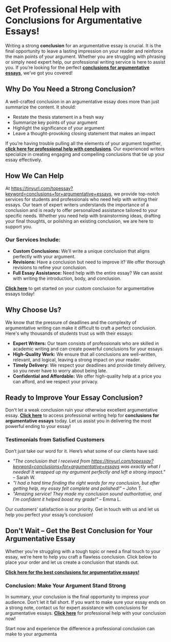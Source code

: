 # Get Professional Help with Conclusions for Argumentative Essays!

Writing a strong **conclusion** for an argumentative essay is crucial. It is the final opportunity to leave a lasting impression on your reader and reinforce the main points of your argument. Whether you are struggling with phrasing or simply need expert help, our professional writing service is here to assist you. If you’re looking for the perfect [**conclusions for argumentative essays**](https://tinyurl.com/topessay?keyword=conclusions+for+argumentative+essays), we’ve got you covered!

## Why Do You Need a Strong Conclusion?

A well-crafted conclusion in an argumentative essay does more than just summarize the content. It should:

- Restate the thesis statement in a fresh way
- Summarize key points of your argument
- Highlight the significance of your argument
- Leave a thought-provoking closing statement that makes an impact

If you’re having trouble pulling all the elements of your argument together, [**click here for professional help with conclusions**](https://tinyurl.com/topessay?keyword=conclusions+for+argumentative+essays). Our experienced writers specialize in creating engaging and compelling conclusions that tie up your essay effectively.

## How We Can Help

At https://tinyurl.com/topessay?keyword=conclusions+for+argumentative+essays, we provide top-notch services for students and professionals who need help with writing their essays. Our team of expert writers understands the importance of a conclusion and is ready to offer personalized assistance tailored to your specific needs. Whether you need help with brainstorming ideas, drafting your final thoughts, or polishing an existing conclusion, we are here to support you.

### Our Services Include:

- **Custom Conclusions:** We’ll write a unique conclusion that aligns perfectly with your argument.
- **Revisions:** Have a conclusion but need to improve it? We offer thorough revisions to refine your conclusion.
- **Full Essay Assistance:** Need help with the entire essay? We can assist with writing the introduction, body, and conclusion.

[**Click here**](https://tinyurl.com/topessay?keyword=conclusions+for+argumentative+essays) to get started on your custom conclusion for argumentative essays today!

## Why Choose Us?

We know that the pressure of deadlines and the complexity of argumentative writing can make it difficult to craft a perfect conclusion. Here's why thousands of students trust us with their essays:

- **Expert Writers:** Our team consists of professionals who are skilled in academic writing and can create powerful conclusions for your essays.
- **High-Quality Work:** We ensure that all conclusions are well-written, relevant, and logical, leaving a strong impact on your reader.
- **Timely Delivery:** We respect your deadlines and provide timely delivery, so you never have to worry about being late.
- **Confidential and Affordable:** We offer high-quality help at a price you can afford, and we respect your privacy.

## Ready to Improve Your Essay Conclusion?

Don't let a weak conclusion ruin your otherwise excellent argumentative essay. [**Click here**](https://tinyurl.com/topessay?keyword=conclusions+for+argumentative+essays) to access professional writing help for **conclusions for argumentative essays** today. Let us assist you in delivering the most powerful ending to your essay!

### Testimonials from Satisfied Customers

Don’t just take our word for it. Here’s what some of our clients have said:

- _"The conclusion that I received from https://tinyurl.com/topessay?keyword=conclusions+for+argumentative+essays was exactly what I needed! It wrapped up my argument perfectly and left a strong impact."_ – Sarah W.
- _"I had a hard time finding the right words for my conclusion, but after getting help, my essay felt complete and polished!"_ – John T.
- _"Amazing service! They made my conclusion sound authoritative, and I’m confident it helped boost my grade!"_ – Emma L.

Our customers’ satisfaction is our priority. Get in touch with us and let us help you perfect your essay’s conclusion!

## Don't Wait – Get the Best Conclusion for Your Argumentative Essay

Whether you're struggling with a tough topic or need a final touch to your essay, we’re here to help you craft a flawless conclusion. Click below to place your order and let us create a conclusion that stands out.

[**Click here for the best conclusions for argumentative essays!**](https://tinyurl.com/topessay?keyword=conclusions+for+argumentative+essays)

### Conclusion: Make Your Argument Stand Strong

In summary, your conclusion is the final opportunity to impress your audience. Don’t let it fall short. If you want to make sure your essay ends on a strong note, contact us for expert assistance with conclusions for argumentative essays. [**Click here**](https://tinyurl.com/topessay?keyword=conclusions+for+argumentative+essays) for professional help with your conclusion now!

Start now and experience the difference a professional conclusion can make to your argumenta
